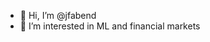 - 👋 Hi, I’m @jfabend
- 👀 I’m interested in ML and financial markets


<!---
jfabend/jfabend is a ✨ special ✨ repository because its `README.md` (this file) appears on your GitHub profile.
You can click the Preview link to take a look at your changes.
--->
